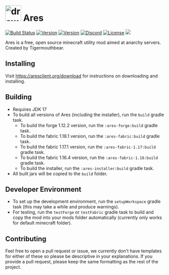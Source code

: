 # <img src="https://aresclient.org/resources/icon.svg" alt="drawing" height="50"/> Ares
[![Build Status](https://travis-ci.com/AresClient/ares.svg?branch=master)](https://travis-ci.com/AresClient/ares)
[![Version](https://img.shields.io/badge/dynamic/json?color=success&label=1.12.2&prefix=v&query=%24%5B%271.12.2%27%5D%5B%27stable%27%5D%5B%27name%27%5D&url=https%3A%2F%2Faresclient.org%2Fapi%2Fv1%2Fdownloads.json)](https://aresclient.org/download)
[![Version](https://img.shields.io/badge/dynamic/json?color=success&label=1.16.4&prefix=v&query=%24%5B%271.16.4%27%5D%5B%27stable%27%5D%5B%27name%27%5D&url=https%3A%2F%2Faresclient.org%2Fapi%2Fv1%2Fdownloads.json)](https://aresclient.org/download)
[![Discord](https://img.shields.io/discord/650769808547119160?logo=discord)](https://discord.gg/GtBgknj)
[![License](https://img.shields.io/badge/license-LGPL%20v3-informational)](https://www.gnu.org/licenses/lgpl-3.0.en.html)
![](https://img.shields.io/badge/skid%20free-100%25-informational)

Ares is a free, open source minecraft utility mod aimed at anarchy servers. Created by Tigermouthbear.

## Installing
Visit https://aresclient.org/download for instructions on downloading and installing.

## Building
- Requires JDK 17
- To build all versions of Ares (including the installer), run the `build` gradle task. 
  - To build the forge 1.12.2 version, run the `:ares-forge:build` gradle task.
  - To build the fabric 1.18.1 version, run the `:ares-fabric:build` gradle task.
  - To build the fabric 1.17.1 version, run the `:ares-fabric-1.17:build` gradle task.
  - To build the fabric 1.16.4 version, run the `:ares-fabric-1.16:build` gradle task.
  - To build the installer, run the `:ares-installer:build` gradle task. 
- All built jars will be copied to the `build` folder.

## Developer Environment
- To set up the development environment, run the `setupWorkspace` gradle task (this may take a while and produce warnings).
- For testing, run the `testForge` or `testFabric` gradle task to build and copy the mod into your mods folder automatically (currently only works for default minecraft folder).

## Contributing
Feel free to open a pull request or issue, we currently don't have templates for either of these so please be descriptive in your explanations. If you provide a pull request, please keep the same formatting as the rest of the project.

